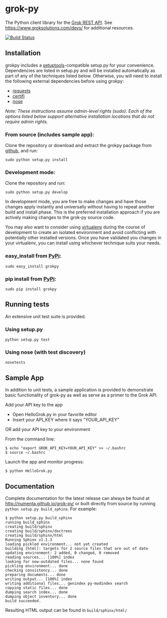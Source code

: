 grok-py
=======

The Python client library for the
[Grok REST API](https://www.groksolutions.com/docs/devs/api/).  See
https://www.groksolutions.com/devs/ for additional resources.

[![Build Status](https://travis-ci.org/numenta/grok-py.png?branch=master)](https://travis-ci.org/numenta/grok-py)

Installation
------------

grokpy includes a
[setuptools](https://pypi.python.org/pypi/setuptools)-compatible setup.py for
your convenience.  Dependencies are listed in setup.py and will be installed
automatically as part of any of the techniques listed below.  Otherwise, you
will need to install the following external dependencies before using grokpy:

* [requests](https://pypi.python.org/pypi/requests)
* [certifi](https://pypi.python.org/pypi/certifi)
* [nose](https://pypi.python.org/pypi/nose)

*Note: These instructions assume admin-level rights (sudo).  Each of the
options listed below support alternative installation locations that do not
require admin rights.*

### From source (includes sample app):

Clone the repository or download and extract the grokpy package from
[github](https://github.com/numenta/grok-py), and run:

    sudo python setup.py install

### Development mode:

Clone the repository and run:

    sudo python setup.py develop

In development mode, you are free to make changes and have those changes apply
instantly and universally without having to repeat another build and install
phase.  This is the preferred installation approach if you are actively making
changes to the grok-py source code.

You may also want to consider using
[virtualenv](https://pypi.python.org/pypi/virtualenv) during the course of
development to create an isolated environment and avoid conflicting with
potentially other installed versions.  Once you have validated you changes in
your virtualenv, you can install using whichever technique suits your needs.

### easy_install from [PyPi](https://pypi.python.org/pypi/grokpy):

    sudo easy_install grokpy

### pip install from [PyPi](https://pypi.python.org/pypi/grokpy):

    sudo pip install grokpy

Running tests
-------------

An extensive unit test suite is provided.

### Using setup.py

    python setup.py test

### Using nose (with test discovery)

    nosetests

Sample App
----------

In addition to unit tests, a sample application is provided to demonstrate
basic functionality of grok-py as well as serve as a primer to the Grok API.

Add your API key to the app

 * Open HelloGrok.py in your favorite editor
 * Insert your API_KEY where it says "YOUR_API_KEY"

OR add your API key to your environment

From the command line:

    $ echo "export GROK_API_KEY=YOUR_API_KEY" >> ~/.bashrc
    $ source ~/.bashrc

Launch the app and monitor progress:

    $ python HelloGrok.py

Documentation
-------------

Complete documentation for the latest release can always be found at
http://numenta.github.io/grok-py/ or built directly from source by
running `python setup.py build_sphinx`.  For example:

    $ python setup.py build_sphinx
    running build_sphinx
    creating build/sphinx
    creating build/sphinx/doctrees
    creating build/sphinx/html
    Running Sphinx v1.1.3
    loading pickled environment... not yet created
    building [html]: targets for 2 source files that are out of date
    updating environment: 2 added, 0 changed, 0 removed
    reading sources... [100%] index
    looking for now-outdated files... none found
    pickling environment... done
    checking consistency... done
    preparing documents... done
    writing output... [100%] index
    writing additional files... genindex py-modindex search
    copying static files... done
    dumping search index... done
    dumping object inventory... done
    build succeeded.

Resulting HTML output can be found in `build/sphinx/html/`